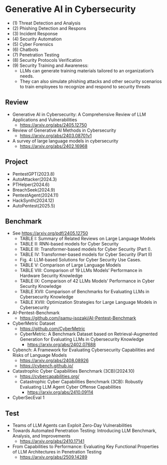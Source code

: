 # Generative AI in Cybersecurity
- (1) Threat Detection and Analysis
- (2) Phishing Detection and Respons
- (3) Incident Response
- (4) Security Automation
- (5) Cyber Forensics
- (6) Chatbots
- (7) Penetration Testing
- (8) Security Protocols Verification
- (9) Security Training and Awareness:
  - LLMs can generate training materials tailored to an organization’s needs.
  - They can also simulate phishing attacks and other security scenarios to train employees to recognize and respond to security threats 


## Review
- Generative AI in Cybersecurity: A Comprehensive Review of LLM Applications and Vulnerabilities
  - https://arxiv.org/abs/2405.12750
- Review of Generative AI Methods in Cybersecurity
  - https://arxiv.org/abs/2403.08701v1
- A survey of large language models in cybersecurity
  - https://arxiv.org/abs/2402.16968

## Project
- PentestGPT(2023.8)
- AutoAttacker(2024.3)
- PTHelper(2024.6)
- BreachSeek(2024.9)
- PentestAgent(2024.11)
- HackSynth(2024.12)
- AutoPentest(2025.5)

## Benchmark
- See https://arxiv.org/pdf/2405.12750
  - TABLE I: Summary of Related Reviews on Large Language Models
  - TABLE II: RNN-based models for Cyber Security
  - TABLE III: Transformer-based models for Cyber Security (Part I).
  - TABLE IV: Transformer-based models for Cyber Security (Part II)
  - Fig. 4: LLM-based Solutions for Cyber Security Use Cases.
  - TABLE V: Comparison of Large Language Models
  - TABLE VIII: Comparison of 19 LLMs Models’ Performance in Hardware Security Knowledge
  - TABLE IX: Comparison of 42 LLMs Models’ Performance in Cyber Security Knowledge
  - TABLE XVII: Comparison of Benchmarks for Evaluating LLMs in Cybersecurity Knowledge
  - TABLE XVIII: Optimization Strategies for Large Language Models in Cybersecurity
- AI-Pentest-Benchmark
  - https://github.com/isamu-isozaki/AI-Pentest-Benchmark 
- CyberMetric Dataset
  - https://github.com/CyberMetric
  - CyberMetric: A Benchmark Dataset based on Retrieval-Augmented Generation for Evaluating LLMs in Cybersecurity Knowledge
    - https://arxiv.org/abs/2402.07688
- Cybench: A Framework for Evaluating Cybersecurity Capabilities and Risks of Language Models
  - https://arxiv.org/abs/2408.08926
  - https://cybench.github.io/ 
- Catastrophic Cyber Capabilities Benchmark (3CB)(2024.10)
  - https://cybercapabilities.org/
  - Catastrophic Cyber Capabilities Benchmark (3CB): Robustly Evaluating LLM Agent Cyber Offense Capabilities
    - https://arxiv.org/abs/2410.09114  
- CyberSecEval 1 


## Test
- Teams of LLM Agents can Exploit Zero-Day Vulnerabilities
- Towards Automated Penetration Testing: Introducing LLM Benchmark, Analysis, and Improvements
  - https://arxiv.org/abs/2410.17141
- From Capabilities to Performance: Evaluating Key Functional Properties of LLM Architectures in Penetration Testing
  - https://arxiv.org/abs/2509.14289 

